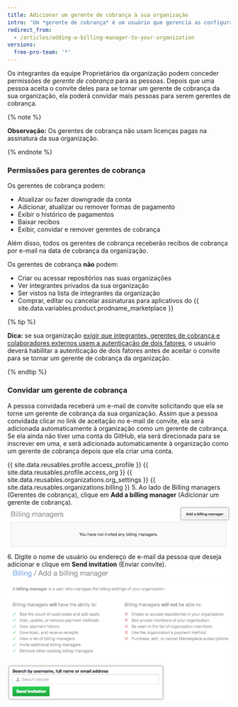 ```yaml
---
title: Adicionar um gerente de cobrança à sua organização
intro: 'Um *gerente de cobrança* é um usuário que gerencia as configurações de cobrança para sua organização, como atualizar informações de pagamento. Essa será uma excelente opção se integrantes regulares da sua organização normalmente não tiverem acesso aos recursos de cobrança.'
redirect_from:
  - /articles/adding-a-billing-manager-to-your-organization
versions:
  free-pro-team: '*'
---
```


Os integrantes da equipe Proprietários da organização podem conceder permissões de *gerente de cobrança* para as pessoas. Depois que uma pessoa aceita o convite deles para se tornar um gerente de cobrança da sua organização, ela poderá convidar mais pessoas para serem gerentes de cobrança.

{% note %}

**Observação:** Os gerentes de cobrança não usam licenças pagas na assinatura da sua organização.

{% endnote %}

### Permissões para gerentes de cobrança

Os gerentes de cobrança podem:

- Atualizar ou fazer downgrade da conta
- Adicionar, atualizar ou remover formas de pagamento
- Exibir o histórico de pagamentos
- Baixar recibos
- Exibir, convidar e remover gerentes de cobrança

Além disso, todos os gerentes de cobrança receberão recibos de cobrança por e-mail na data de cobrança da organização.

Os gerentes de cobrança **não** podem:

- Criar ou acessar repositórios nas suas organizações
- Ver integrantes privados da sua organização
- Ser vistos na lista de integrantes da organização
- Comprar, editar ou cancelar assinaturas para aplicativos do {{ site.data.variables.product.prodname_marketplace }}

{% tip %}

**Dica:** se sua organização [exigir que integrantes, gerentes de cobrança e colaboradores externos usem a autenticação de dois fatores](/articles/requiring-two-factor-authentication-in-your-organization), o usuário deverá habilitar a autenticação de dois fatores antes de aceitar o convite para se tornar um gerente de cobrança da organização.

{% endtip %}

### Convidar um gerente de cobrança

A pessoa convidada receberá um e-mail de convite solicitando que ela se torne um gerente de cobrança da sua organização. Assim que a pessoa convidada clicar no link de aceitação no e-mail de convite, ela será adicionada automaticamente à organização como um gerente de cobrança. Se ela ainda não tiver uma conta do GitHub, ela será direcionada para se inscrever em uma, e será adicionada automaticamente à organização como um gerente de cobrança depois que ela criar uma conta.

{{ site.data.reusables.profile.access_profile }}
{{ site.data.reusables.profile.access_org }}
{{ site.data.reusables.organizations.org_settings }}
{{ site.data.reusables.organizations.billing }}
5. Ao lado de Billing managers (Gerentes de cobrança), clique em **Add a billing manager** (Adicionar um gerente de cobrança). ![Convidar gerente de cobrança](/assets/images/help/billing/settings_billing_managers_list.png)
6. Digite o nome de usuário ou endereço de e-mail da pessoa que deseja adicionar e clique em **Send invitation** (Enviar convite). ![Página para convidar gerente de cobrança](/assets/images/help/billing/billing_manager_invite.png)
